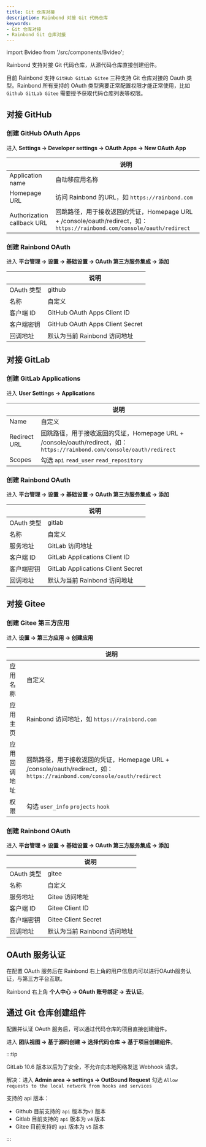 ```yaml
---
title: Git 仓库对接
description: Rainbond 对接 Git 代码仓库
keywords:
- Git 仓库对接
- Rainbond Git 仓库对接
---
```


import Bvideo from '/src/components/Bvideo';

<Bvideo src="//player.bilibili.com/player.html?aid=820892498&bvid=BV1334y1f76U&cid=983036584&page=3" />

Rainbond 支持对接 Git 代码仓库，从源代码仓库直接创建组件。

目前 Rainbond 支持 `GitHub GitLab Gitee` 三种支持 Git 仓库对接的 Oauth 类型。Rainbond 所有支持的 OAuth 类型需要正常配置权限才能正常使用，比如 `Github GitLab Gitee` 需要授予获取代码仓库列表等权限。



## 对接 GitHub 

### 创建 GitHub OAuth Apps

进入 **Settings -> Developer settings -> OAuth Apps -> New OAuth App**

|                            | 说明                                                         |
| -------------------------- | ------------------------------------------------------------ |
| Application name           | 自动移应用名称                                               |
| Homepage URL               | 访问 Rainbond 的URL，如 `https://rainbond.com`               |
| Authorization callback URL | 回跳路径，用于接收返回的凭证，Homepage URL + /console/oauth/redirect，如：`https://rainbond.com/console/oauth/redirect` |

### 创建 Rainbond OAuth

进入 **平台管理 -> 设置 -> 基础设置 -> OAuth 第三方服务集成 -> 添加**

|            | 说明                            |
| ---------- | ------------------------------- |
| OAuth 类型 | github                          |
| 名称       | 自定义                          |
| 客户端 ID  | GitHub OAuth Apps Client ID     |
| 客户端密钥 | GitHub OAuth Apps Client Secret |
| 回调地址   | 默认为当前 Rainbond 访问地址    |



## 对接 GitLab

### 创建 GitLab Applications

进入 **User Settings -> Applications**

|              | 说明                                                         |
| ------------ | ------------------------------------------------------------ |
| Name         | 自定义                                                       |
| Redirect URL | 回跳路径，用于接收返回的凭证，Homepage URL + /console/oauth/redirect，如：`https://rainbond.com/console/oauth/redirect` |
| Scopes       | 勾选 `api` `read_user` `read_repository`                     |

### 创建 Rainbond OAuth

进入 **平台管理 -> 设置 -> 基础设置 -> OAuth 第三方服务集成 -> 添加**

|            | 说明                               |
| ---------- | ---------------------------------- |
| OAuth 类型 | gitlab                             |
| 名称       | 自定义                             |
| 服务地址   | GitLab 访问地址                    |
| 客户端 ID  | GitLab Applications Client ID      |
| 客户端密钥 | GitLab Applications  Client Secret |
| 回调地址   | 默认为当前 Rainbond 访问地址       |

## 对接 Gitee

### 创建 Gitee 第三方应用

进入 **设置 -> 第三方应用 -> 创建应用**

|              | 说明                                                         |
| ------------ | ------------------------------------------------------------ |
| 应用名称     | 自定义                                                       |
| 应用主页     | Rainbond 访问地址，如 `https://rainbond.com`                 |
| 应用回调地址 | 回跳路径，用于接收返回的凭证，Homepage URL + /console/oauth/redirect，如：`https://rainbond.com/console/oauth/redirect` |
| 权限         | 勾选 `user_info` `projects` `hook`                           |

### 创建 Rainbond OAuth

进入 **平台管理 -> 设置 -> 基础设置 -> OAuth 第三方服务集成 -> 添加**

|            | 说明                         |
| ---------- | ---------------------------- |
| OAuth 类型 | gitee                        |
| 名称       | 自定义                       |
| 服务地址   | Gitee 访问地址               |
| 客户端 ID  | Gitee Client ID              |
| 客户端密钥 | Gitee  Client Secret         |
| 回调地址   | 默认为当前 Rainbond 访问地址 |

##  OAuth 服务认证

在配置 OAuth 服务后在 Rainbond 右上角的用户信息内可以进行OAuth服务认证，与第三方平台互联。

Rainbond 右上角 **个人中心 -> OAuth 账号绑定 -> 去认证**。

## 通过 Git 仓库创建组件

配置并认证 OAuth 服务后，可以通过代码仓库的项目直接创建组件。

进入 **团队视图 -> 基于源码创建 -> 选择代码仓库 -> 基于项目创建组件**。



:::tip

GitLab 10.6 版本以后为了安全，不允许向本地网络发送 Webhook 请求。

解决：进入 **Admin area -> settings -> OutBound Request** 勾选 `Allow requests to the local network from hooks and services`

支持的 api 版本：

* Github 目前支持的 `api` 版本为`v3` 版本
* Gitlab 目前支持的 `api` 版本为 `v4` 版本
* Gitee 目前支持的 `api` 版本为 `v5` 版本

:::
